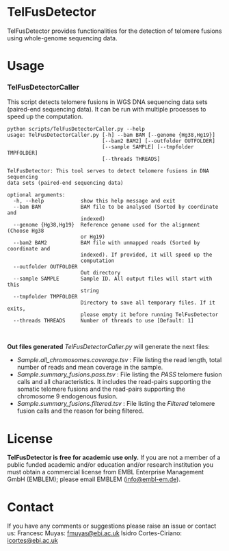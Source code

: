 # TelFusDetector
TelFusDetector provides functionalities for the detection of telomere fusions using whole-genome sequencing data.

# Usage

### TelFusDetectorCaller
This script detects telomere fusions in WGS DNA sequencing data sets (paired-end sequencing data). It can be run with multiple processes to speed up the computation. 

```
python scripts/TelFusDetectorCaller.py --help
usage: TelFusDetectorCaller.py [-h] --bam BAM [--genome {Hg38,Hg19}]
                               [--bam2 BAM2] [--outfolder OUTFOLDER]
                               [--sample SAMPLE] [--tmpfolder TMPFOLDER]
                               [--threads THREADS]

TelFusDetector: This tool serves to detect telomere fusions in DNA sequencing
data sets (paired-end sequencing data)

optional arguments:
  -h, --help            show this help message and exit
  --bam BAM             BAM file to be analysed (Sorted by coordinate and
                        indexed)
  --genome {Hg38,Hg19}  Reference genome used for the alignment (Choose Hg38
                        or Hg19)
  --bam2 BAM2           BAM file with unmapped reads (Sorted by coordinate and
                        indexed). If provided, it will speed up the
                        computation
  --outfolder OUTFOLDER
                        Out directory
  --sample SAMPLE       Sample ID. All output files will start with this
                        string
  --tmpfolder TMPFOLDER
                        Directory to save all temporary files. If it exits,
                        please empty it before running TelFusDetector
  --threads THREADS     Number of threads to use [Default: 1]
```

<br>



**Out files generated**
*TelFusDetectorCaller.py* will generate the next files:
- *Sample.all_chromosomes.coverage.tsv* : File listing the read length, total number of reads and mean coverage in the sample.
- *Sample.summary_fusions.pass.tsv* : File listing the *PASS* telomere fusion calls and all characteristics. It includes the read-pairs supporting the somatic telomere fusions and the read-pairs supporting the chromosome 9 endogenous fusion.
- *Sample.summary_fusions.filtered.tsv* : File listing the *Filtered* telomere fusion calls and the reason for being filtered. 

# License
**TelFusDetector is free for academic use only.** If you are not a member of a public funded academic and/or education and/or research institution you must obtain a commercial license from EMBL Enterprise Management GmbH (EMBLEM); please email EMBLEM (info@embl-em.de).

# Contact
If you have any comments or suggestions please raise an issue or contact us:
Francesc Muyas: fmuyas@ebi.ac.uk
Isidro Cortes-Ciriano: icortes@ebi.ac.uk
